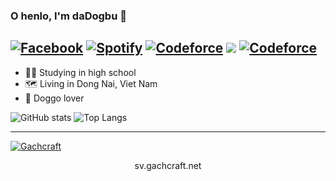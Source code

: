 ### O henlo, I'm daDogbu 👋
<a href="https://www.facebook.com/dAd0qbu" target="_blank"><img src="https://img.shields.io/badge/Facebook-%231877F2?&style=flat-square&logo=facebook&logoColor=white" alt="Facebook" title="Phan Nguyễn Huy Duy"></a>
<a href="https://open.spotify.com/user/4eqiwcxmeyi8v0ajjiw7pso1c" target="_blank"><img src="https://img.shields.io/badge/Spotify-%231ED760?&style=flat-square&logo=spotify&logoColor=white" alt="Spotify" title="Phan Nguyen Huy Duy"></a>
<a href="https://codeforces.com/profile/dAd0qbu" target="_blank"><img src="https://img.shields.io/badge/Codeforces-%23282C34?&style=flat-square&logo=codeforces&logoColor=white" alt="Codeforce" title="dAd0qbu - Phan Duy"></a>
 <a href="mailto:pnhd.dyh@gmail.com"><img src="https://img.shields.io/badge/Gmail-pnhd.dyh%40gmail.com-red?style=flat-square&logo=gmail&logoColor=white"></a>
<a href="#" target="_blank"><img src="https://img.shields.io/badge/Discord-dAd0qbu%234684-007ACC?&style=flat-square&logo=discord&logoColor=white" alt="Codeforce" title="dAd0qbu#4684"></a>
--

- 👨‍💼 Studying in high school
- 🗺 Living in Dong Nai, Viet Nam
- 🐶 Doggo lover

![GitHub stats](https://github-readme-stats.vercel.app/api?username=dAd0qbu&custom_title=My%20Github%20Stats&include_all_commits=true&count_private=true&show_icons=true&theme=vue-dark) ![Top Langs](https://github-readme-stats.vercel.app/api/top-langs/?username=dAd0qbu&count_private=true&langs_count=8&layout=compact&card_width=232&theme=vue-dark)

---

[![Gachcraft](https://api.loohpjames.com/serverbanner.png?ip=sv.gachcraft.net&name=Gachcraft)](https://discord.gg/gachcraft)
<p align="center">sv.gachcraft.net</p>
